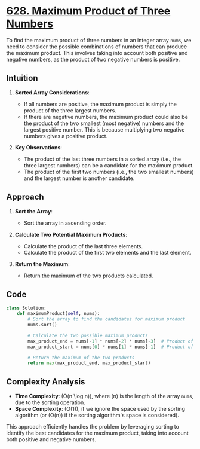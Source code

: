 # [628. Maximum Product of Three Numbers](https://leetcode.com/problems/maximum-product-of-three-numbers/description/)

To find the maximum product of three numbers in an integer array `nums`, we need to consider the possible combinations of numbers that can produce the maximum product. This involves taking into account both positive and negative numbers, as the product of two negative numbers is positive.

## Intuition

1. **Sorted Array Considerations**:
   - If all numbers are positive, the maximum product is simply the product of the three largest numbers.
   - If there are negative numbers, the maximum product could also be the product of the two smallest (most negative) numbers and the largest positive number. This is because multiplying two negative numbers gives a positive product.

2. **Key Observations**:
   - The product of the last three numbers in a sorted array (i.e., the three largest numbers) can be a candidate for the maximum product.
   - The product of the first two numbers (i.e., the two smallest numbers) and the largest number is another candidate.

## Approach

1. **Sort the Array**:
   - Sort the array in ascending order.

2. **Calculate Two Potential Maximum Products**:
   - Calculate the product of the last three elements.
   - Calculate the product of the first two elements and the last element.

3. **Return the Maximum**:
   - Return the maximum of the two products calculated.

## Code

```python
class Solution:
    def maximumProduct(self, nums):
        # Sort the array to find the candidates for maximum product
        nums.sort()

        # Calculate the two possible maximum products
        max_product_end = nums[-1] * nums[-2] * nums[-3]  # Product of three largest numbers
        max_product_start = nums[0] * nums[1] * nums[-1]  # Product of two smallest and largest number

        # Return the maximum of the two products
        return max(max_product_end, max_product_start)
```

## Complexity Analysis

- **Time Complexity**: \(O(n \log n)\), where \(n\) is the length of the array `nums`, due to the sorting operation.
- **Space Complexity**: \(O(1)\), if we ignore the space used by the sorting algorithm (or \(O(n)\) if the sorting algorithm's space is considered).

This approach efficiently handles the problem by leveraging sorting to identify the best candidates for the maximum product, taking into account both positive and negative numbers.
